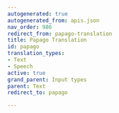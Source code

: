 ```yaml
---
autogenerated: true
autogenerated_from: apis.json
nav_order: 986
redirect_from: papago-translation
title: Papago Translation
id: papago
translation_types:
- Text
- Speech
active: true
grand_parent: Input types
parent: Text
redirect_to: papago

---
```


